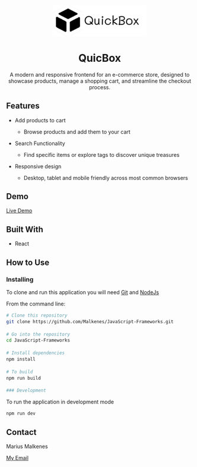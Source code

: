 <p align="center">
    <img src="src/assets/images/QuickBoxLogo.png" width="50%">
</p>
<h1 align="center">QuicBox</h1>
<p align="center">A modern and responsive frontend for an e-commerce store, designed to showcase products, manage a shopping cart, and streamline the checkout process.</p>

## Features

- Add products to cart

  - Browse products and add them to your cart

- Search Functionality

  - Find specific items or explore tags to discover unique treasures

- Responsive design
  - Desktop, tablet and mobile friendly across most common browsers

## Demo

[Live Demo](https://resonant-sundae-e5c4f6.netlify.app/)

## Built With

- React

## How to Use

### Installing

To clone and run this application you will need [Git](https://git-scm.com/) and [NodeJs](https://nodejs.org/)

From the command line:

```bash
# Clone this repository
git clone https://github.com/Malkenes/JavaScript-Frameworks.git

# Go into the repository
cd JavaScript-Frameworks

# Install dependencies
npm install

# To build
npm run build

### Development
```

To run the application in development mode

```bash
npm run dev
```

## Contact

Marius Malkenes

[My Email](marmal52030@stud.noroff.no)
